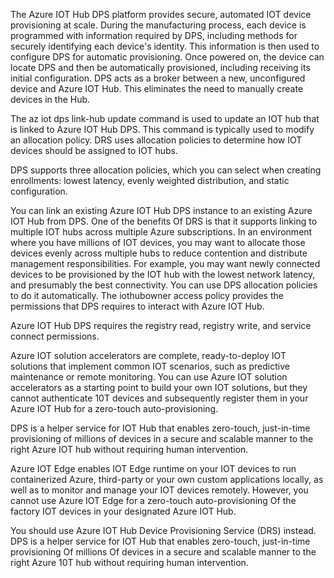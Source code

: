 

The Azure IOT Hub DPS platform provides secure, automated IOT device provisioning at scale. During the manufacturing process, each device is programmed with information required by DPS, including methods for securely identifying each device's identity. This information is then used to configure DPS for automatic provisioning. Once powered on, the device can locate DPS and then be automatically provisioned, including receiving its initial configuration. DPS acts as a broker between a new, unconfigured device and Azure IOT Hub. This eliminates the need to manually create devices in the Hub. 


The az iot dps link-hub update command is used to update an IOT hub that is linked to Azure IOT Hub DPS. This command is typically used to modify an allocation policy. DRS uses allocation policies to determine how IOT devices should be assigned to IOT hubs. 

DPS supports three allocation policies, which you can select when creating enrollments: lowest latency, evenly weighted distribution, and static configuration.

You can link an existing Azure IOT Hub DPS instance to an existing Azure IOT Hub from DPS. One of the benefits Of DRS is that it supports linking to multiple IOT hubs across multiple Azure subscriptions. In an environment where you have millions of IOT devices, you may want to allocate those devices evenly across multiple hubs to reduce contention and distribute management responsibilities. For example, you may want newly connected devices to be provisioned by the IOT hub with the lowest network latency, and presumably the best connectivity. You can use DPS allocation policies to do it automatically. The iothubowner access policy provides the permissions that DPS requires to interact with Azure IOT Hub. 

Azure IOT Hub DPS requires the registry read, registry write, and service connect permissions.

Azure IOT solution accelerators are complete, ready-to-deploy IOT solutions that implement common IOT scenarios, such as predictive maintenance or remote monitoring. You can use Azure IOT solution accelerators as a starting point to build your own IOT solutions, but they cannot authenticate 10T devices and subsequently register them in your Azure IOT Hub for a zero-touch auto-provisioning. 

DPS is a helper service for IOT Hub that enables zero-touch, just-in-time provisioning of millions of devices in a secure and scalable manner to the right Azure IOT hub without requiring human intervention.

Azure IOT Edge enables IOT Edge runtime on your IOT devices to run containerized Azure, third-party or your own custom applications locally, as well as to monitor and manage your IOT devices remotely. However, you cannot use Azure IOT Edge for a zero-touch auto-provisioning Of the factory IOT devices in your designated Azure IOT Hub. 

You should use Azure IOT Hub Device Provisioning Service (DRS) instead. DPS is a helper service for IOT Hub that enables zero-touch, just-in-time provisioning Of millions Of devices in a secure and scalable manner to the right Azure 10T hub without requiring human intervention. 
